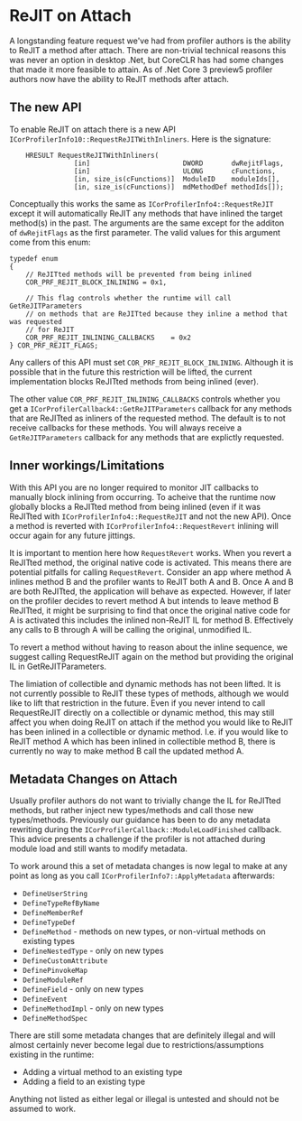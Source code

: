 # ReJIT on Attach

A longstanding feature request we've had from profiler authors is the ability to ReJIT a method after attach. There are non-trivial technical reasons this was never an option in desktop .Net, but CoreCLR has had some changes that made it more feasible to attain. As of .Net Core 3 preview5 profiler authors now have the ability to ReJIT methods after attach.

## The new API

To enable ReJIT on attach there is a new API `ICorProfilerInfo10::RequestReJITWithInliners`. Here is the signature:

```
    HRESULT RequestReJITWithInliners(
                [in]                       DWORD       dwRejitFlags,
                [in]                       ULONG       cFunctions,
                [in, size_is(cFunctions)]  ModuleID    moduleIds[],
                [in, size_is(cFunctions)]  mdMethodDef methodIds[]);
```

Conceptually this works the same as `ICorProfilerInfo4::RequestReJIT` except it will automatically ReJIT any methods that have inlined the target method(s) in the past. The arguments are the same except for the additon of `dwRejitFlags` as the first parameter. The valid values for this argument come from this enum:

``` 
typedef enum
{
    // ReJITted methods will be prevented from being inlined
    COR_PRF_REJIT_BLOCK_INLINING = 0x1,

    // This flag controls whether the runtime will call GetReJITParameters
    // on methods that are ReJITted because they inline a method that was requested
    // for ReJIT
    COR_PRF_REJIT_INLINING_CALLBACKS    = 0x2
} COR_PRF_REJIT_FLAGS;
```

Any callers of this API must set `COR_PRF_REJIT_BLOCK_INLINING`. Although it is possible that in the future this restriction will be lifted, the current implementation blocks ReJITted methods from being inlined (ever).

The other value `COR_PRF_REJIT_INLINING_CALLBACKS` controls whether you get a `ICorProfilerCallback4::GetReJITParameters` callback for any methods that are ReJITted as inliners of the requested method. The default is to not receive callbacks for these methods. You will always receive a `GetReJITParameters` callback for any methods that are explictly requested.


## Inner workings/Limitations

With this API you are no longer required to monitor JIT callbacks to manually block inlining from occurring. To acheive that the runtime now globally blocks a ReJITted method from being inlined (even if it was ReJITted with `ICorProfilerInfo4::RequestReJIT` and not the new API). Once a method is reverted with `ICorProfilerInfo4::RequestRevert` inlining will occur again for any future jittings.

It is important to mention here how `RequestRevert` works. When you revert a ReJITted method, the original native code is activated. This means there are potential pitfalls for calling `RequestRevert`. Consider an app where method A inlines method B and the profiler wants to ReJIT both A and B. Once A and B are both ReJITted, the application will behave as expected. However, if later on the profiler decides to revert method A but intends to leave method B ReJITted, it might be surprising to find that once the original native code for A is activated this includes the inlined non-ReJIT IL for method B. Effectively any calls to B through A will be calling the original, unmodified IL.

To revert a method without having to reason about the inline sequence, we suggest calling RequestReJIT again on the method but providing the original IL in GetReJITParameters.

The limiation of collectible and dynamic methods has not been lifted. It is not currently possible to ReJIT these types of methods, although we would like to lift that restriction in the future. Even if you never intend to call RequestReJIT directly on a collectible or dynamic method, this may still affect you when doing ReJIT on attach if the method you would like to ReJIT has been inlined in a collectible or dynamic method. I.e. if you would like to ReJIT method A which has been inlined in collectible method B, there is currently no way to make method B call the updated method A.

## Metadata Changes on Attach

Usually profiler authors do not want to trivially change the IL for ReJITted methods, but rather inject new types/methods and call those new types/methods. Previously our guidance has been to do any metadata rewriting during the `ICorProfilerCallback::ModuleLoadFinished` callback. This advice presents a challenge if the profiler is not attached during module load and still wants to modify metadata.

To work around this a set of metadata changes is now legal to make at any point as long as you call `ICorProfilerInfo7::ApplyMetadata` afterwards:
* `DefineUserString`
* `DefineTypeRefByName`
* `DefineMemberRef`
* `DefineTypeDef`
* `DefineMethod`            - methods on new types, or non-virtual methods on existing types
* `DefineNestedType`        - only on new types
* `DefineCustomAttribute`
* `DefinePinvokeMap`
* `DefineModuleRef`
* `DefineField`             - only on new types
* `DefineEvent`
* `DefineMethodImpl`        - only on new types
* `DefineMethodSpec`


There are still some metadata changes that are definitely illegal and will almost certainly never become legal due to restrictions/assumptions existing in the runtime:
* Adding a virtual method to an existing type
* Adding a field to an existing type

Anything not listed as either legal or illegal is untested and should not be assumed to work.